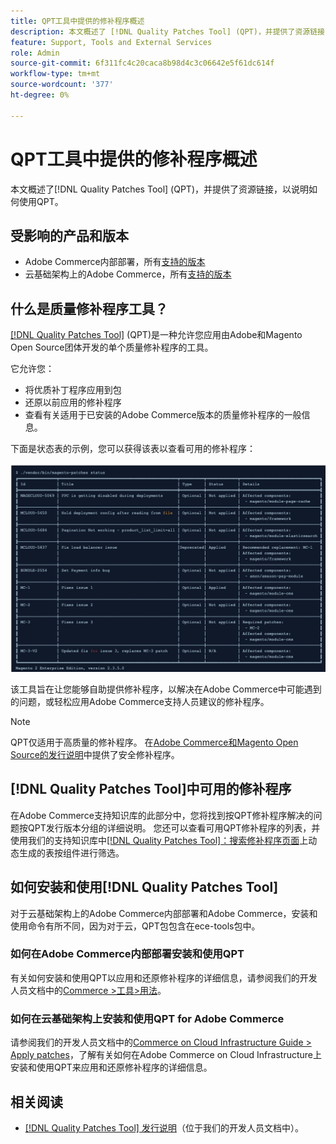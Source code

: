 ```yaml
---
title: QPT工具中提供的修补程序概述
description: 本文概述了 [!DNL Quality Patches Tool] (QPT)，并提供了资源链接，以说明如何使用QPT。
feature: Support, Tools and External Services
role: Admin
source-git-commit: 6f311fc4c20caca8b98d4c3c06642e5f61dc614f
workflow-type: tm+mt
source-wordcount: '377'
ht-degree: 0%

---
```


# QPT工具中提供的修补程序概述

本文概述了[!DNL Quality Patches Tool] (QPT)，并提供了资源链接，以说明如何使用QPT。

## 受影响的产品和版本

* Adobe Commerce内部部署，所有[支持的版本](https://www.adobe.com/content/dam/cc/en/legal/terms/enterprise/pdfs/Adobe-Commerce-Software-Lifecycle-Policy.pdf)
* 云基础架构上的Adobe Commerce，所有[支持的版本](https://www.adobe.com/content/dam/cc/en/legal/terms/enterprise/pdfs/Adobe-Commerce-Software-Lifecycle-Policy.pdf)

## 什么是质量修补程序工具？

[[!DNL Quality Patches Tool]](https://github.com/magento/quality-patches) (QPT)是一种允许您应用由Adobe和Magento Open Source团体开发的单个质量修补程序的工具。

它允许您：

* 将优质补丁程序应用到包
* 还原以前应用的修补程序
* 查看有关适用于已安装的Adobe Commerce版本的质量修补程序的一般信息。

下面是状态表的示例，您可以获得该表以查看可用的修补程序：

![Magento修补程序列表](/help/assets/tools/status_table.png)

该工具旨在让您能够自助提供修补程序，以解决在Adobe Commerce中可能遇到的问题，或轻松应用Adobe Commerce支持人员建议的修补程序。

>[!NOTE]
>
>QPT仅适用于高质量的修补程序。 在[Adobe Commerce和Magento Open Source的发行说明](https://experienceleague.adobe.com/docs/commerce-operations/release/notes/overview.html)中提供了安全修补程序。

## [!DNL Quality Patches Tool]中可用的修补程序

在Adobe Commerce支持知识库的此部分中，您将找到按QPT修补程序解决的问题按QPT发行版本分组的详细说明。
您还可以查看可用QPT修补程序的列表，并使用我们的支持知识库中[[!DNL Quality Patches Tool]：搜索修补程序页面](https://experienceleague.adobe.com/tools/commerce-quality-patches/index.html)上动态生成的表按组件进行筛选。

## 如何安装和使用[!DNL Quality Patches Tool]

对于云基础架构上的Adobe Commerce内部部署和Adobe Commerce，安装和使用命令有所不同，因为对于云，QPT包包含在ece-tools包中。

### 如何在Adobe Commerce内部部署安装和使用QPT

有关如何安装和使用QPT以应用和还原修补程序的详细信息，请参阅我们的开发人员文档中的[Commerce >工具>用法](https://experienceleague.adobe.com/docs/commerce-operations/tools/quality-patches-tool/usage.html)。

### 如何在云基础架构上安装和使用QPT for Adobe Commerce

请参阅我们的开发人员文档中的[Commerce on Cloud Infrastructure Guide > Apply patches](https://experienceleague.adobe.com/docs/commerce-cloud-service/user-guide/develop/upgrade/apply-patches.html)，了解有关如何在Adobe Commerce on Cloud Infrastructure上安装和使用QPT来应用和还原修补程序的详细信息。

## 相关阅读

* [[!DNL Quality Patches Tool] 发行说明](https://experienceleague.adobe.com/docs/commerce-operations/tools/quality-patches-tool/release-notes.html)（位于我们的开发人员文档中）。
